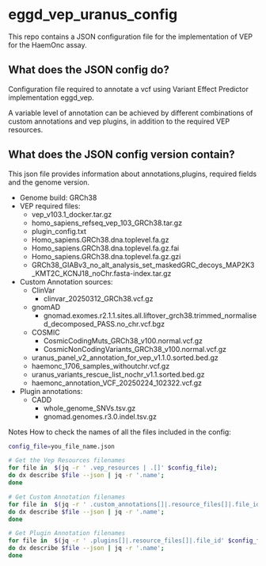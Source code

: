 # eggd_vep_uranus_config

This repo contains a JSON configuration file for the implementation of VEP for the HaemOnc assay.

## What does the JSON config do?
Configuration file required to annotate a vcf using Variant Effect Predictor implementation eggd_vep.

A variable level of annotation can be achieved by different combinations of custom annotations and vep plugins, in addition to the required VEP resources.

## What does the JSON config version contain?
This json file provides information about annotations,plugins, required fields and the genome version.

* Genome build: GRCh38
* VEP required files:
    * vep_v103.1_docker.tar.gz
    * homo_sapiens_refseq_vep_103_GRCh38.tar.gz
    * plugin_config.txt
    * Homo_sapiens.GRCh38.dna.toplevel.fa.gz
    * Homo_sapiens.GRCh38.dna.toplevel.fa.gz.fai
    * Homo_sapiens.GRCh38.dna.toplevel.fa.gz.gzi
    * GRCh38_GIABv3_no_alt_analysis_set_maskedGRC_decoys_MAP2K3_KMT2C_KCNJ18_noChr.fasta-index.tar.gz
* Custom Annotation sources:
    * ClinVar
        * clinvar_20250312_GRCh38.vcf.gz
    * gnomAD
        *   gnomad.exomes.r2.1.1.sites.all.liftover_grch38.trimmed_normalised_decomposed_PASS.no_chr.vcf.bgz
    * COSMIC
        * CosmicCodingMuts_GRCh38_v100.normal.vcf.gz
        * CosmicNonCodingVariants_GRCh38_v100.normal.vcf.gz
    * uranus_panel_v2_annotation_for_vep_v1.1.0.sorted.bed.gz
    * haemonc_1706_samples_withoutchr.vcf.gz
    * uranus_variants_rescue_list_nochr_v1.1.sorted.bed.gz
    * haemonc_annotation_VCF_20250224_102322.vcf.gz
* Plugin annotations:
    * CADD
        * whole_genome_SNVs.tsv.gz
        * gnomad.genomes.r3.0.indel.tsv.gz

Notes
How to check the names of all the files included in the config:

```bash
config_file=you_file_name.json

# Get the Vep Resources filenames
for file in  $(jq -r ' .vep_resources | .[]' $config_file);
do dx describe $file --json | jq -r '.name';
done

# Get Custom Annotation filenames
for file in  $(jq -r ' .custom_annotations[]|.resource_files[]|.file_id' $config_file);
do dx describe $file --json | jq -r '.name';
done

# Get Plugin Annotation filenames
for file in  $(jq -r ' .plugins[]|.resource_files[]|.file_id' $config_file);
do dx describe $file --json | jq -r '.name';
done
```